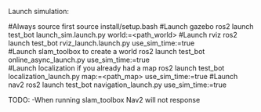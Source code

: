 Launch simulation:

  #Always source first
    source install/setup.bash
  #Launch gazebo
    ros2 launch test_bot launch_sim.launch.py world:=<path_world>
  #Launch rviz
    ros2 launch test_bot rviz_launch.launch.py use_sim_time:=true   
  #Launch slam_toolbox to create a world
    ros2 launch test_bot online_async_launch.py use_sim_time:=true  
  #Launch localization if you already had a map
    ros2 launch test_bot localization_launch.py map:=<path_map> use_sim_time:=true 
  #Launch nav2
    ros2 launch test_bot navigation_launch.py use_sim_time:=true
   
   
TODO: 
  -When running slam_toolbox Nav2 will not response



  

